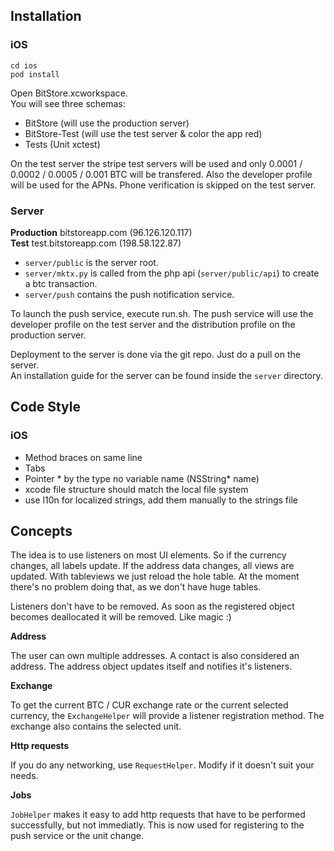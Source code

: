 ## Installation
### iOS
	cd ios
	pod install
Open BitStore.xcworkspace.  
You will see three schemas:

- BitStore (will use the production server)
- BitStore-Test (will use the test server & color the app red)
- Tests (Unit xctest)

On the test server the stripe test servers will be used and only 0.0001 / 0.0002 / 0.0005 / 0.001 BTC will be transfered. Also the developer profile will be used for the APNs. Phone verification is skipped on the test server.

### Server
**Production** bitstoreapp.com (96.126.120.117)    
**Test** test.bitstoreapp.com (198.58.122.87)

- `server/public` is the server root.
- `server/mktx.py` is called from the php api (`server/public/api`) to create a btc transaction.
- `server/push` contains the push notification service.

To launch the push service, execute run.sh. The push service will use the developer profile on the test server and the distribution profile on the production server.

Deployment to the server is done via the git repo. Just do a pull on the server.  
An installation guide for the server can be found inside the `server` directory.

## Code Style
### iOS
- Method braces on same line
- Tabs
- Pointer * by the type no variable name (NSString* name)
- xcode file structure should match the local file system
- use l10n for localized strings, add them manually to the strings file

## Concepts
The idea is to use listeners on most UI elements. So if the currency changes, all labels update. If the address data changes, all views are updated. With tableviews we just reload the hole table. At the moment there's no problem doing that, as we don't have huge tables.

Listeners don't have to be removed. As soon as the registered object becomes deallocated it will be removed. Like magic :)

**Address**

The user can own multiple addresses. A contact is also considered an address.
The address object updates itself and notifies it's listeners.

**Exchange**

To get the current BTC / CUR exchange rate or the current selected currency, the `ExchangeHelper` will provide a listener registration method.
The exchange also contains the selected unit.

**Http requests**

If you do any networking, use `RequestHelper`. Modify if it doesn't suit your needs.

**Jobs**

`JobHelper` makes it easy to add http requests that have to be performed successfully, but not immediatly. This is now used for registering to the push service or the unit change.
